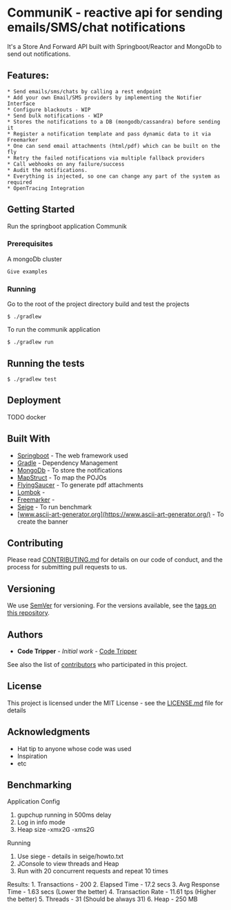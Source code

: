 # CommuniK - reactive api for sending emails/SMS/chat notifications

It's a Store And Forward API built with Springboot/Reactor and MongoDb to send out notifications.

## Features: 
    
    * Send emails/sms/chats by calling a rest endpoint
    * Add your own Email/SMS providers by implementing the Notifier Interface
    * Configure blackouts - WIP
    * Send bulk notifications - WIP
    * Stores the notifications to a DB (mongodb/cassandra) before sending it
    * Register a notification template and pass dynamic data to it via Freemarker
    * One can send email attachments (html/pdf) which can be built on the fly
    * Retry the failed notifications via multiple fallback providers
    * Call webhooks on any failure/success 
    * Audit the notifications.
    * Everything is injected, so one can change any part of the system as required
    * OpenTracing Integration

## Getting Started

Run the springboot application Communik

### Prerequisites

A mongoDb cluster

```
Give examples
```

### Running

Go to the root of the project directory build and test the projects 

```
$ ./gradlew 
```

To run the communik application

```
$ ./gradlew run
```


## Running the tests

```
$ ./gradlew test
```


## Deployment

TODO docker

## Built With

* [Springboot](http://www.dropwizard.io/1.0.2/docs/) - The web framework used
* [Gradle](https://maven.apache.org/) - Dependency Management
* [MongoDb](https://rometools.github.io/rome/) - To store the notifications
* [MapStruct](https://rometools.github.io/rome/) - To map the POJOs
* [FlyingSaucer](https://rometools.github.io/rome/) - To generate pdf attachments
* [Lombok](https://rometools.github.io/rome/) -
* [Freemarker](https://rometools.github.io/rome/) -
* [Seige](https://rometools.github.io/rome/) - To run benchmark
* [www.ascii-art-generator.org](https://www.ascii-art-generator.org/) - To create the banner



## Contributing

Please read [CONTRIBUTING.md](https://gist.github.com/PurpleBooth/b24679402957c63ec426) for details on our code of conduct, and the process for submitting pull requests to us.

## Versioning

We use [SemVer](http://semver.org/) for versioning. For the versions available, see the [tags on this repository](https://github.com/your/project/tags).

## Authors

* **Code Tripper** - *Initial work* - [Code Tripper](https://github.com/CodeTripper)

See also the list of [contributors](https://github.com/your/project/contributors) who participated in this project.

## License

This project is licensed under the MIT License - see the [LICENSE.md](LICENSE.md) file for details

## Acknowledgments

* Hat tip to anyone whose code was used
* Inspiration
* etc


## Benchmarking

Application Config
1. gupchup running in 500ms delay
2. Log in info mode
3. Heap size -xmx2G -xms2G

Running
1. Use siege - details in seige/howto.txt
2. JConsole to view threads and Heap
3. Run with 20 concurrent requests and repeat 10 times


Results:
    1. Transactions - 200
    2. Elapsed Time - 17.2 secs
    3. Avg Response Time - 1.63 secs  (Lower the better)
    4. Transaction Rate - 11.61 tps (Higher the better)
    5. Threads - 31 (Should be always 31)
    6. Heap - 250 MB
